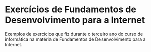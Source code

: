 # Exercícios de Fundamentos de Desenvolvimento para a Internet
 Exemplos de exercícios que fiz durante o terceiro ano do curso de informática na matéria de Fundamentos de Desenvolvimento para a Internet.
